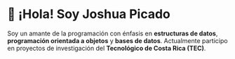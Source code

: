 # 👋 ¡Hola! Soy Joshua Picado

Soy un amante de la programación con énfasis en **estructuras de datos**, **programación orientada a objetos** y **bases de datos**. Actualmente participo en proyectos de investigación del **Tecnológico de Costa Rica (TEC)**.

<!---
JoshuaPicado/JoshuaPicado is a ✨ special ✨ repository because its `README.md` (this file) appears on your GitHub profile.
You can click the Preview link to take a look at your changes.
--->
